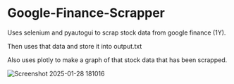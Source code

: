 # Google-Finance-Scrapper
Uses selenium and pyautogui to scrap stock data from google finance (1Y).

Then uses that data and store it into output.txt

Also uses plotly to make a graph of that stock data that has been scrapped.

![Screenshot 2025-01-28 181016](https://github.com/user-attachments/assets/222f87be-2e7e-4a77-bafd-10a04109c2ab)


